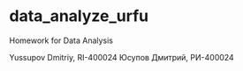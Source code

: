 # data_analyze_urfu
Homework for Data Analysis

Yussupov Dmitriy, RI-400024
Юсупов Дмитрий, РИ-400024
